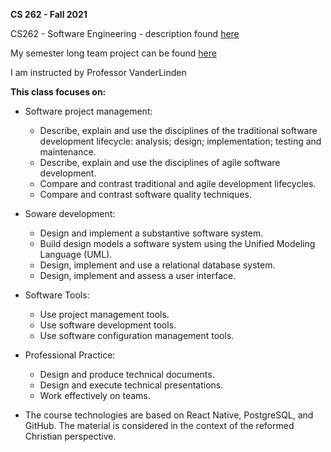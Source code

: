 **CS 262 - Fall 2021**

CS262 - Software Engineering - description found [here](https://cs.calvin.edu/courses/cs/262/kvlinden/)

My semester long team project can be found [here](https://github.com/calvin-cs262-fall2021-teamC)

I am instructed by Professor VanderLinden

**This class focuses on:**

- Software project management:

  - Describe, explain and use the disciplines of the traditional software development lifecycle: analysis; design; implementation; testing and maintenance.
  - Describe, explain and use the disciplines of agile software development.
  - Compare and contrast traditional and agile development lifecycles.
  - Compare and contrast software quality techniques.
  
- Soware development:

  - Design and implement a substantive software system.
  - Build design models a software system using the Unified Modeling Language (UML).
  - Design, implement and use a relational database system.
  - Design, implement and assess a user interface.
  
- Software Tools:

  - Use project management tools.
  - Use software development tools.
  - Use software configuration management tools.
  
- Professional Practice:

  - Design and produce technical documents.
  - Design and execute technical presentations.
  - Work effectively on teams.
  
- The course technologies are based on React Native, PostgreSQL, and GitHub. The material is considered in the context of the reformed Christian perspective.

